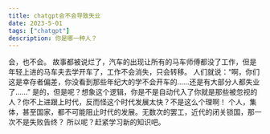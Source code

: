 ```yaml
---
title: chatgpt会不会导致失业
date: 2023-5-01
tags: ["chatgpt"]
description: 你是哪一种人？
---
```


会，也不会。
故事都被说烂了，汽车的出现让所有的马车师傅都没了工作，但是年轻上进的马车夫去学开车了，工作不会消失，只会转移。
人们就说：“啊，你们这是幸存者偏差，你没看到那些年纪大的学不会开车的……还是有大部分人都失业了……”
是的，但是呢？想象这个逻辑，你是不是自动代入了你就是那些被忽视的人？你不上进跟上时代，反而怪这个时代发展太快？不是这么个理啊！
个人，集体，甚至国家，都不可能阻止时代的发展。无数次的罢工，近代的闭关锁国，那一次不是失败告终？
所以呢？赶紧学习新的知识吧。
